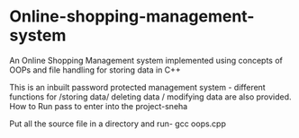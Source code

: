 # Online-shopping-management-system
An Online Shopping Management system implemented using concepts of OOPs and file handling for storing data in C++

This is an inbuilt password protected management system - different functions for /storing data/ deleting data / modifying data are also provided.
How to Run pass to enter into the project-sneha

Put all the source file in a directory and run- gcc oops.cpp
